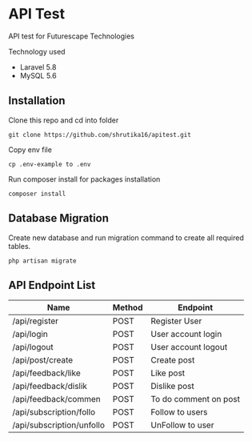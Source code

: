 # API Test

API test for Futurescape Technologies

Technology used

-   Laravel 5.8
-   MySQL 5.6

## Installation

Clone this repo and cd into folder

```
git clone https://github.com/shrutika16/apitest.git
```

Copy env file

```
cp .env-example to .env
```

Run composer install for packages installation

```
composer install
```

## Database Migration

Create new database and run migration command to create all required tables.

```
php artisan migrate
```

## API Endpoint List

| Name                      | Method | Endpoint              |
| ------------------------- | ------ | --------------------- |
| /api/register             | POST   | Register User         |
| /api/login                | POST   | User account login    |
| /api/logout               | POST   | User account logout   |
| /api/post/create          | POST   | Create post           |
| /api/feedback/like        | POST   | Like post             |
| /api/feedback/dislik      | POST   | Dislike post          |
| /api/feedback/commen      | POST   | To do comment on post |
| /api/subscription/follo   | POST   | Follow to users       |
| /api/subscription/unfollo | POST   | UnFollow to user      |
